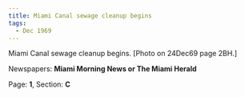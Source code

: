 ```yaml
---  
title: Miami Canal sewage cleanup begins  
tags:  
  - Dec 1969  
---  
```

  
Miami Canal sewage cleanup begins. [Photo on 24Dec69 page 2BH.]  
  
Newspapers: **Miami Morning News or The Miami Herald**  
  
Page: **1**, Section: **C** 
